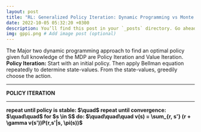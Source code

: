 ```yaml
---
layout: post
title: "RL: Generalized Policy Iteration: Dynamic Programming vs Monte Carlo"
date: 2022-10-05 05:32:20 +0300
description: You’ll find this post in your `_posts` directory. Go ahead and edit it and re-build the site to see your changes. # Add post description (optional)
img: gppi.png # Add image post (optional)
---
```


The Major two dynamic programming approach to find an optimal policy given full knowledge of the MDP are Policy Iteration and Value Iteration. 
<br>
<strong>Policy Iteration:</strong> Start with an initial policy. Then apply Bellman equation repeatedly to determine state-values. From the state-values, greedily choose the action.
<hr>
<strong> POLICY ITERATION </strong>
<hr>
<strong>repeat until<strong> policy is stable:
$\quad$ <strong>repeat until<strong> convergence:
$\quad\quad$ <strong>for</strong> $s \in S$ <strong>do</strong>:
$\quad\quad\quad v(s) = \sum_{r, s'} (r + \gamma v(s'))P(r,s'|s, \pi(s))$ 
